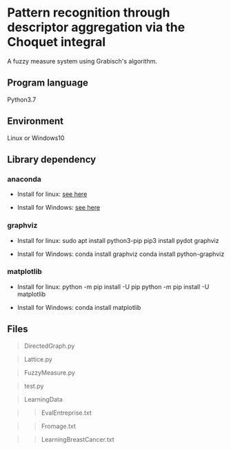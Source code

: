 # Pattern recognition through descriptor aggregation via the Choquet integral

A fuzzy measure system using Grabisch's algorithm.

## Program language

Python3.7

## Environment

Linux or Windows10

## Library dependency

### anaconda

* Install for linux: [see here](https://problemsolvingwithpython.com/01-Orientation/01.05-Installing-Anaconda-on-Linux/)

* Install for Windows: [see here](https://problemsolvingwithpython.com/01-Orientation/01.03-Installing-Anaconda-on-Windows/)

### graphviz

* Install for linux:
sudo apt install python3-pip
pip3 install pydot graphviz

* Install for Windows:
conda install graphviz
conda install python-graphviz

### matplotlib

* Install for linux:
python -m pip install -U pip
python -m pip install -U matplotlib

* Install for Windows:
conda install matplotlib

## Files

> DirectedGraph.py

> Lattice.py

> FuzzyMeasure.py

> test.py

> LearningData

>> EvalEntreprise.txt

>> Fromage.txt

>> LearningBreastCancer.txt

